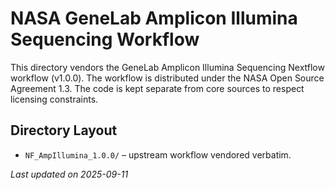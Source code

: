 # NASA GeneLab Amplicon Illumina Sequencing Workflow

This directory vendors the GeneLab Amplicon Illumina Sequencing Nextflow workflow (v1.0.0).
The workflow is distributed under the NASA Open Source Agreement 1.3.  The code is kept
separate from core sources to respect licensing constraints.

## Directory Layout
- `NF_AmpIllumina_1.0.0/` – upstream workflow vendored verbatim.


_Last updated on 2025-09-11_
